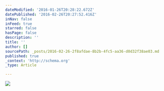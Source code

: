 ```yaml
---
dateModified: '2016-01-26T20:28:22.672Z'
datePublished: '2016-02-26T20:27:52.416Z'
inNav: false
inFeed: true
starred: false
hasPage: false
description: ''
title: ''
author: []
sourcePath: _posts/2016-02-26-2f8afdae-8b2b-4fc5-aa36-d0d32f38ae03.md
published: true
_context: 'http://schema.org'
_type: Article

---
```

![](https://the-grid-user-content.s3-us-west-2.amazonaws.com/8b49f609-ec3b-4270-bd17-280bf30137bf.jpg)